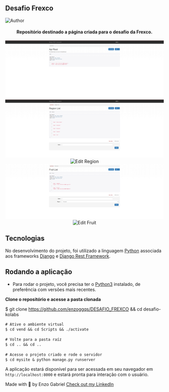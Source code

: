 ## Desafio Frexco

![Author](https://img.shields.io/badge/author-enzoggqs-blueviolet)

<h4 align="center">
  Repositório destinado a página criada para o desafio da Frexco.
</h4>

<div align="center">
    <img src="./mysite/assets/root.png" alt="API Root">
    <img src="./mysite/assets/regions.png" alt="Regions">
    <img src="./mysite/assets/deleting-editing-regions" alt="Edit Region">
    <img src="./mysite/assets/fruits.png" alt="Fruits">
    <img src="./mysite/assets/deleting-editing-fruits" alt="Edit Fruit">
</div>

## Tecnologias

No desenvolvimento do projeto, foi utilizado a linguagem [Python](https://www.python.org/) associada aos frameworks [Django](https://www.djangoproject.com/) e [Django Rest Framework](https://www.django-rest-framework.org/).

## Rodando a aplicação

- Para rodar o projeto, você precisa ter o [Python3](https://www.python.org/downloads/) instalado, de preferência com versões mais recentes.

**Clone o repositório e acesse a pasta clonada**

$ git clone https://github.com/enzoggqs/DESAFIO_FREXCO && cd desafio-kolabs

```
# Ative o ambiente virtual
$ cd vend && cd Scripts && ./activate

# Volte para a pasta raíz
$ cd .. && cd ..

# Acesse o projeto criado e rode o servidor
$ cd mysite & python manage.py runserver

```

A aplicação estará disponível para ser acessada em seu navegador em `http://localhost:8000` e estará pronta para interação com o usuário.

Made with 💜 by Enzo Gabriel [Check out my LinkedIn](https://www.linkedin.com/in/enzoggqs)